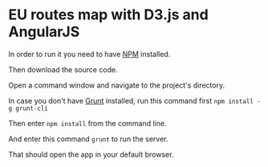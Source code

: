 # EU routes map with D3.js and AngularJS

In order to run it you need to have <a href='http://nodejs.org/download/'>NPM</a> installed.

Then download the source code.

Open a command window and navigate to the project's directory.

In case you don't have <a href='http://gruntjs.com/'>Grunt</a> installed, run this command first ```npm install -g grunt-cli```

Then enter ```npm install``` from the command line.

And enter this command ```grunt``` to run the server. 

That should open the app in your default browser.
